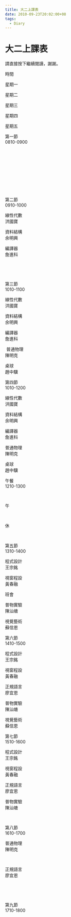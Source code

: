 ```yaml
---
title: 大二上課表
date: 2010-09-23T20:02:00+08
tags:
  - Diary
---
```

# 大二上課表

請直接按下繼續閱讀，謝謝。

時間

星期一

星期二

星期三

星期四

星期五

第一節  
0810-0900

 

 

 

 

 

第二節  
0910-1000

線性代數  
洪國寶

資料結構  
余明興

編譯器  
詹進科

 

 

第三節  
1010-1100

線性代數  
洪國寶  

資料結構  
余明興  

編譯器  
詹進科  

 普通物理  
陳明克  

桌球  
趙中驥

第四節  
1010-1200

線性代數  
洪國寶  

資料結構  
余明興  

編譯器  
詹進科  

普通物理  
陳明克  

桌球  
趙中驥  

午餐  
1210-1300

 

午

 

休

 

第五節  
1310-1400

程式設計  
王宗銘

視窗程設  
黃春融

班會

普物實驗  
陳汕塘

視覺藝術  
蘇信恩

第六節  
1410-1500

程式設計  
王宗銘  

視窗程設  
黃春融  

正規語言  
廖宜恩

普物實驗  
陳汕塘  

視覺藝術  
蘇信恩  

第七節  
1510-1600

程式設計  
王宗銘  

視窗程設  
黃春融  

正規語言  
廖宜恩  

普物實驗  
陳汕塘  

 

第八節  
1610-1700

普通物理  
陳明克

 

正規語言  
廖宜恩  

 

 

第九節  
1710-1800
